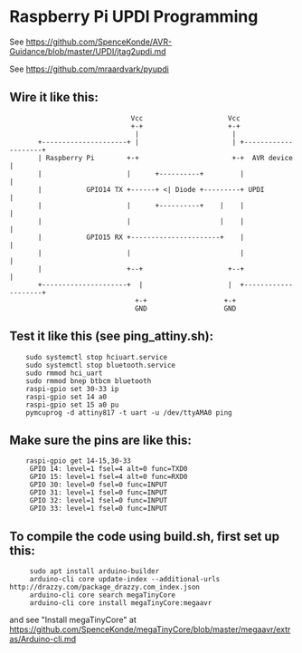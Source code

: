 # Raspberry Pi UPDI Programming
  See https://github.com/SpenceKonde/AVR-Guidance/blob/master/UPDI/jtag2updi.md
  
  See https://github.com/mraardvark/pyupdi


## Wire it like this:

                                  Vcc                     Vcc
                                  +-+                     +-+
                                   |                       |
           +---------------------+ |                       | +--------------------+
           | Raspberry Pi        +-+                       +-+  AVR device        |
           |                     |      +----------+         |                    |
           |           GPIO14 TX +------+ <| Diode +---------+ UPDI               |
           |                     |      +----------+    |    |                    |
           |                     |                      |    |                    |
           |           GPIO15 RX +----------------------+    |                    |
           |                     |                           |                    |
           |                     +--+                     +--+                    |
           +---------------------+  |                     |  +--------------------+
                                   +-+                   +-+
                                   GND                   GND
                         
            
            
## Test it like this (see ping_attiny.sh):
        sudo systemctl stop hciuart.service 
        sudo systemctl stop bluetooth.service 
        sudo rmmod hci_uart 
        sudo rmmod bnep btbcm bluetooth
        raspi-gpio set 30-33 ip
        raspi-gpio set 14 a0
        raspi-gpio set 15 a0 pu
        pymcuprog -d attiny817 -t uart -u /dev/ttyAMA0 ping
                         

## Make sure the pins are like this:                        
        raspi-gpio get 14-15,30-33
         GPIO 14: level=1 fsel=4 alt=0 func=TXD0
         GPIO 15: level=1 fsel=4 alt=0 func=RXD0
         GPIO 30: level=0 fsel=0 func=INPUT
         GPIO 31: level=1 fsel=0 func=INPUT
         GPIO 32: level=1 fsel=0 func=INPUT
         GPIO 33: level=1 fsel=0 func=INPUT

## To compile the code using build.sh, first set up this:
         sudo apt install arduino-builder
         arduino-cli core update-index --additional-urls http://drazzy.com/package_drazzy.com_index.json
         arduino-cli core search megaTinyCore
         arduino-cli core install megaTinyCore:megaavr

and see "Install megaTinyCore" at https://github.com/SpenceKonde/megaTinyCore/blob/master/megaavr/extras/Arduino-cli.md
